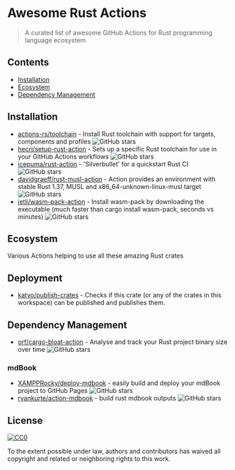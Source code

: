 # Awesome Rust Actions

> A curated list of awesome GitHub Actions for Rust programming language ecosystem

## Contents

- [Installation](#installation)
- [Ecosystem](#ecosystem)
- [Dependency Management](#dependency-management)

## Installation

- [actions-rs/toolchain](https://github.com/marketplace/actions/rust-toolchain) - Install Rust toolchain with support for targets, components and profiles ![GitHub stars](https://img.shields.io/github/stars/actions-rs/toolchain?style=social)
- [hecrj/setup-rust-action](https://github.com/marketplace/actions/set-up-a-rust-toolchain) - Sets up a specific Rust toolchain for use in your GitHub Actions workflows  ![GitHub stars](https://img.shields.io/github/stars/hecrj/setup-rust-action?style=social)
- [icepuma/rust-action](https://github.com/marketplace/actions/rust-action) - 'Silverbullet' for a quickstart Rust CI  ![GitHub stars](https://img.shields.io/github/stars/icepuma/rust-action?style=social)
- [davidgraeff/rust-musl-action](https://github.com/marketplace/actions/rust-musl-builder-slim) - Action provides an environment with stable Rust 1.37, MUSL and x86_64-unknown-linux-musl target  ![GitHub stars](https://img.shields.io/github/stars/davidgraeff/rust-musl-action?style=social)
- [jetli/wasm-pack-action](https://github.com/jetli/wasm-pack-action) - Install wasm-pack by downloading the executable (much faster than cargo install wasm-pack, seconds vs minutes)  ![GitHub stars](https://img.shields.io/github/stars/jetli/wasm-pack-action?style=social)

## Ecosystem

Various Actions helping to use all these amazing Rust crates

## Deployment

- [katyo/publish-crates](https://github.com/katyo/publish-crates) - Checks if this crate (or any of the crates in this workspace) can be published and publishes them.

## Dependency Management

- [orf/cargo-bloat-action](https://github.com/marketplace/actions/cargo-bloat) - Analyse and track your Rust project binary size over time ![GitHub stars](https://img.shields.io/github/stars/orf/cargo-bloat-action?style=social)

### mdBook

- [XAMPPRocky/deploy-mdbook](https://github.com/XAMPPRocky/deploy-mdbook) - easily build and deploy your mdBook project to GitHub Pages ![GitHub stars](https://img.shields.io/github/stars/XAMPPRocky/deploy-mdbook?style=social)
- [ryankurte/action-mdbook](https://github.com/marketplace/actions/rust-mdbook) - build rust mdbook outputs ![GitHub stars](https://img.shields.io/github/stars/ryankurte/action-mdbook?style=social)

## License

[![CC0](https://mirrors.creativecommons.org/presskit/buttons/88x31/svg/cc-zero.svg)](https://creativecommons.org/publicdomain/zero/1.0)

To the extent possible under law, authors and contributors has waived all copyright and
related or neighboring rights to this work.
